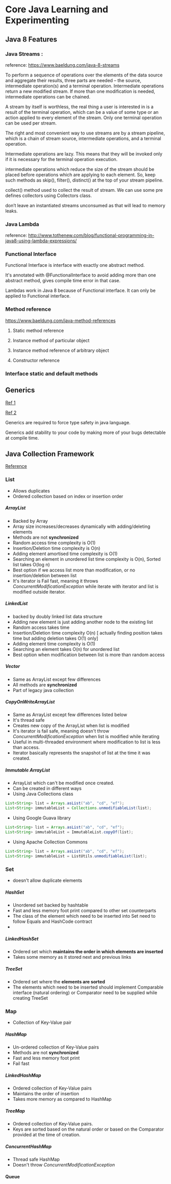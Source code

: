 # Core Java Learning and Experimenting


## Java 8 Features

### Java Streams :

reference: https://www.baeldung.com/java-8-streams

To perform a sequence of operations over the elements of the data source and aggregate their results, three parts are needed – the source, intermediate operation(s) and a terminal operation.
Intermediate operations return a new modified stream. 
If more than one modification is needed, intermediate operations can be chained.

A stream by itself is worthless, the real thing a user is interested in is a result of the terminal operation, which can be a value of some type or an action applied to every element of the stream. Only one terminal operation can be used per stream.

The right and most convenient way to use streams are by a stream pipeline, which is a chain of stream source, intermediate operations, and a terminal operation.

Intermediate operations are lazy. This means that they will be invoked only if it is necessary for the terminal operation execution.

intermediate operations which reduce the size of the stream should be placed before operations which are applying to each element. So, keep such methods as skip(), filter(), distinct() at the top of your stream pipeline.

collect() method used to collect the result of stream. We can use some pre defines collectors using Collectors class.

don’t leave an instantiated streams unconsumed as that will lead to memory leaks.

### Java Lambda

reference: http://www.tothenew.com/blog/functional-programming-in-java8-using-lambda-expressions/

### Functional Interface 

Functional Interface is interface with exactly one abstract method.

It's annotated with @FunctionalInterface to avoid adding more than one abstract method, gives compile time error in that case.

Lambdas work in Java 8 because of Functional interface. It can only be applied to Functional interface.

 
### Method reference

https://www.baeldung.com/java-method-references

1. Static method reference

2. Instance method of particular object

3. Instance method reference of arbitrary object

4. Constructor reference


### Interface static and default methods


## Generics


[Ref 1](https://www.baeldung.com/java-generics)
    
[Ref 2](https://howtodoinjava.com/java/generics/complete-java-generics-tutorial/)
    
Generics are required to force type safety in java language.

Generics add stability to your code by making more of your bugs detectable at compile time.

## Java Collection Framework

[Reference](https://www.baeldung.com/java-collections)

### List

* Allows duplicates
* Ordered collection based on index or insertion order

##### ArrayList 
* Backed by Array 
* Array size increases/decreases dynamically with adding/deleting elements
* Methods are not **synchronized**
* Random access time complexity is O(1)
* Insertion/Deletion  time complexity is O(n)
* Adding element amortised time complexity is O(1)
* Searching an element in unordered list time complexity is O(n), Sorted list takes O(log n)
* Best option if we access list more than modification, or no insertion/deletion between list
* It's iterator is Fail fast, meaning it throws *ConcurrentModificationException* while iterate with iterator and list is modified outside iterator.

##### LinkedList
* backed by doubly linked list data structure
* Adding new element is just adding another node to the existing list
* Random access takes time
* Insertion/Deletion time complexity O(n) [ actually finding position takes time but adding deletion takes O(1) only]
* Adding element time complexity is O(1)
* Searching an element takes O(n) for unordered list
* Best option when modification between list is more than random access

##### Vector
* Same as ArrayList except few differences
* All methods are **synchronized**
* Part of legacy java collection

##### CopyOnWriteArrayList
* Same as ArrayList except few differences listed below
* It's thread safe
* Creates new copy of the ArrayList when list is modified
* It's iterator is fail safe, meaning doesn't throw *ConcurrentModificationException* when list is modified while iterating
* Useful in multi-threaded environment where modification to list is less than access.
* Iterator basically represents the snapshot of list at the time it was created.
 
##### Immutable ArrayList
* ArrayList which can't be modified once created.
* Can be created in different ways
* Using Java Collections class

```java
List<String> list = Arrays.asList("ab", "cd", "ef");
List<String> immutableList = Collections.unmodifiableList(list);
```
* Using Google Guava library
```java
List<String> list = Arrays.asList("ab", "cd", "ef");
List<String> immutableList = ImmutableList.copyOf(list);
```

* Using Apache Collection Commons
```java
List<String> list = Arrays.asList("ab", "cd", "ef");
List<String> immutableList = ListUtils.unmodifiableList(list);
```
### Set
* doesn't allow duplicate elements
 
##### HashSet
* Unordered set backed by hashtable
* Fast and less memory foot print compared to other set counterparts
* The class of the element which need to be inserted into Set need to follow Equals and HashCode contract
* 
 

##### LinkedHashSet
* Ordered set which **maintains the order in which elements are inserted**
* Takes some memory as it stored next and previous links

##### TreeSet
* Ordered set where the **elements are sorted**
* The elements which need to be inserted should implement Comparable interface (natural ordering) or Comparator need to be supplied while creating TreeSet
 


### Map
* Collection of Key-Value pair
##### HashMap
* Un-ordered collection of Key-Value pairs
* Methods are not **synchronized**
* Fast and less memory foot print
* Fail fast 

##### LinkedHashMap
* Ordered collection of Key-Value pairs
* Maintains the order of insertion
* Takes more memory as compared to HashMap

##### TreeMap
* Ordered collection of Key-Value pairs.
* Keys are sorted based on the natural order or based on the Comparator provided at the time of creation.

##### ConcurrentHashMap
* Thread safe HashMap
* Doesn't throw *ConcurrentModificationException*


#### Queue





